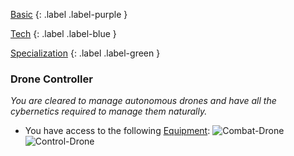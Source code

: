 
[Basic](Game/Advancement-List?Basic=true)
{: .label .label-purple }

[Tech](Game/Tech)
{: .label .label-blue }

[Specialization](Game/Advancement-List?Specialization=true)
{: .label .label-green }
### Drone Controller
*You are cleared to manage autonomous drones and have all the cybernetics required to manage them naturally.*
* You have access to the following [Equipment](Core/Equipment):
![Combat-Drone](Game/Blocks/Combat-Drone)
![Control-Drone](Game/Blocks/Control-Drone)